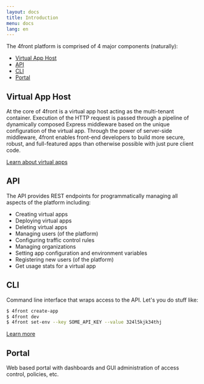 ```yaml
---
layout: docs
title: Introduction
menu: docs
lang: en
---
```


The 4front platform is comprised of 4 major components (naturally):

* [Virtual App Host](https://github.com/4front/apphost)
* [API](/docs/api)
* [CLI](/docs/cli)
* [Portal](/docs/portal)

## Virtual App Host
At the core of 4front is a virtual app host acting as the multi-tenant container. Execution of the HTTP request is passed through a pipeline of dynamically composed Express middleware based on the unique configuration of the virtual app. Through the power of server-side middleware, 4front enables front-end developers to build more secure, robust, and full-featured apps than otherwise possible with just pure client code.

[Learn about virtual apps](/docs/virtual-apps.html)

## API
The API provides REST endpoints for programmatically managing all aspects of the platform including:

* Creating virtual apps
* Deploying virtual apps
* Deleting virtual apps
* Managing users (of the platform)
* Configuring traffic control rules
* Managing organizations
* Setting app configuration and environment variables
* Registering new users (of the platform)
* Get usage stats for a virtual app

## CLI

Command line interface that wraps access to the API. Let's you do stuff like:

~~~sh
$ 4front create-app
$ 4front dev
$ 4front set-env --key SOME_API_KEY --value 324l5kjk34thj
~~~

[Learn more](/docs/cli)

## Portal

Web based portal with dashboards and GUI administration of access control, policies, etc.

